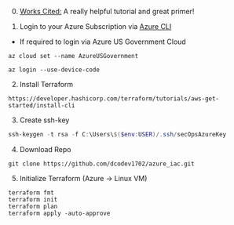 0. [Works Cited:](https://www.youtube.com/watch?v=V53AHWun17s) A really helpful tutorial and great primer!

1. Login to your Azure Subscription via
[Azure CLI](https://learn.microsoft.com/en-us/cli/azure/install-azure-cli-windows?tabs=azure-cli)

  * If required to login via Azure US Government Cloud
```code
az cloud set --name AzureUSGovernment
```

```code
az login --use-device-code
```

2. Install Terraform
```code
https://developer.hashicorp.com/terraform/tutorials/aws-get-started/install-cli
```

3. Create ssh-key
```PowerShell
ssh-keygen -t rsa -f C:\Users\$($env:USER)/.ssh/secOpsAzureKey
```

4. Download Repo
```code
git clone https://github.com/dcodev1702/azure_iac.git
```

5. Initialize Terraform (Azure -> Linux VM)
```code
terraform fmt
terraform init
terraform plan
terraform apply -auto-approve
```
